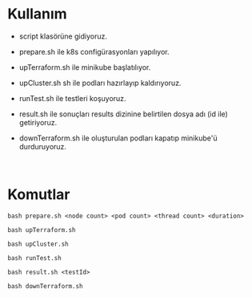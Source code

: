 # Kullanım

- script klasörüne gidiyoruz.

- prepare.sh ile k8s configürasyonları yapılıyor.

- upTerraform.sh ile minikube başlatılıyor.

- upCluster.sh sh ile podları hazırlayıp kaldırıyoruz.

- runTest.sh ile testleri koşuyoruz.

- result.sh ile sonuçları results dizinine belirtilen dosya adı (id ile) getiriyoruz.

- downTerraform.sh ile oluşturulan podları kapatıp minikube'ü durduruyoruz.

</br>

# Komutlar

```
bash prepare.sh <node count> <pod count> <thread count> <duration>
```

```
bash upTerraform.sh
```

```
bash upCluster.sh
```

```
bash runTest.sh
```

```
bash result.sh <testId>
```

```
bash downTerraform.sh
```
